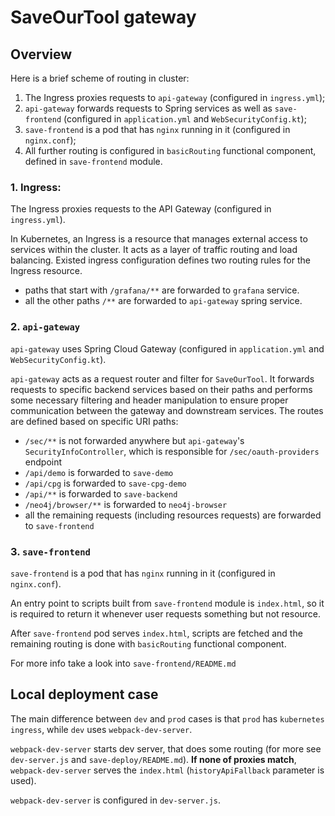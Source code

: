 # SaveOurTool gateway

## Overview
Here is a brief scheme of routing in cluster:
1. The Ingress proxies requests to `api-gateway` (configured in `ingress.yml`);
2. `api-gateway` forwards requests to Spring services as well as `save-frontend` (configured in `application.yml` and `WebSecurityConfig.kt`);
3. `save-frontend` is a pod that has `nginx` running in it (configured in `nginx.conf`);
4. All further routing is configured in `basicRouting` functional component, defined in `save-frontend` module.

### 1. Ingress:
The Ingress proxies requests to the API Gateway (configured in `ingress.yml`).

In Kubernetes, an Ingress is a resource that manages external access to services within the cluster.
It acts as a layer of traffic routing and load balancing.
Existed ingress configuration defines two routing rules for the Ingress resource.
 - paths that start with `/grafana/**` are forwarded to `grafana` service.
 - all the other paths `/**` are forwarded to `api-gateway` spring service.

### 2. `api-gateway`
`api-gateway` uses Spring Cloud Gateway (configured in `application.yml` and `WebSecurityConfig.kt`).

`api-gateway` acts as a request router and filter for `SaveOurTool`.
It forwards requests to specific backend services based on their paths
and performs some necessary filtering and header manipulation to ensure proper communication between the gateway and downstream services.
The routes are defined based on specific URI paths:
 - `/sec/**` is not forwarded anywhere but `api-gateway`'s `SecurityInfoController`,
    which is responsible for `/sec/oauth-providers` endpoint
 - `/api/demo` is forwarded to `save-demo`
 - `/api/cpg` is forwarded to `save-cpg-demo`
 - `/api/**` is forwarded to `save-backend`
 - `/neo4j/browser/**` is forwarded to `neo4j-browser`
 - all the remaining requests (including resources requests) are forwarded to `save-frontend`

### 3. `save-frontend`
`save-frontend` is a pod that has `nginx` running in it (configured in `nginx.conf`).

An entry point to scripts built from `save-frontend` module is `index.html`,
so it is required to return it whenever user requests something but not resource. 

After `save-frontend` pod serves `index.html`, scripts are fetched and the remaining routing is done with `basicRouting` functional component.

For more info take a look into `save-frontend/README.md`

## Local deployment case
The main difference between `dev` and `prod` cases is that `prod` has `kubernetes` `ingress`, while `dev` uses `webpack-dev-server`.

`webpack-dev-server` starts dev server, that does some routing (for more see `dev-server.js` and `save-deploy/README.md`).
**If none of proxies match**, `webpack-dev-server` serves the `index.html` (`historyApiFallback` parameter is used).

`webpack-dev-server` is configured in `dev-server.js`.
